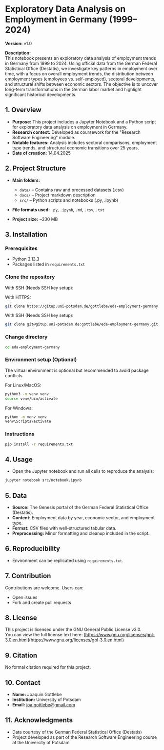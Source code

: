 # Exploratory Data Analysis on Employment in Germany (1999–2024)

**Version:** v1.0  

**Description:**  
This notebook presents an exploratory data analysis of employment trends in Germany from 1999 to 2024. Using official data from the German Federal Statistical Office (Destatis), we investigate key patterns in employment over time, with a focus on overall employment trends, the distribution between employment types (employees vs. self-employed), sectoral developments, and structural shifts between economic sectors. The objective is to uncover long-term transformations in the German labor market and highlight significant historical developments.

## 1. Overview

- **Purpose:** This project includes a Jupyter Notebook and a Python script for exploratory data analysis on employment in Germany.
- **Research context:** Developed as coursework for the "Research Software Engineering" module.
- **Notable features:** Analysis includes sectoral comparisons, employment type trends, and structural economic transitions over 25 years.
- **Date of creation:** 14.04.2025

## 2. Project Structure

- **Main folders:**
  - `data/` – Contains raw and processed datasets (.csv)
  - `docs/` – Project markdown description
  - `src/` – Python scripts and notebooks (.py, .ipynb)

- **File formats used:** `.py`, `.ipynb`, `.md`, `.csv`, `.txt`
- **Project size:** ~230 MB

## 3. Installation

### Prerequisites
- Python 3.13.3  
- Packages listed in `requirements.txt`

### Clone the repository

With SSH (Needs SSH key setup):

With HTTPS:

```bash
git clone https://gitup.uni-potsdam.de/gottlebe/eda-employment-germany.git
```

With SSH (Needs SSH key setup):

```bash
git clone git@gitup.uni-potsdam.de:gottlebe/eda-employment-germany.git
```

### Change directory

```bash
cd eda-employment-germany
```
### Environment setup (Optional)

The virtual environment is optional but recommended to avoid package conflicts.

For Linux/MacOS:

```bash
python3 -m venv venv
source venv/bin/activate
```

For Windows:

```bash
python -m venv venv
venv\Scripts\activate
```

### Instructions

```bash
pip install -r requirements.txt
```

## 4. Usage

- Open the Jupyter notebook and run all cells to reproduce the analysis:

```bash
jupyter notebook src/notebook.ipynb
```

## 5. Data

- **Source:** The Genesis portal of the German Federal Statistical Office (Destatis).
- **Content:** Employment data by year, economic sector, and employment type.
- **Format:** CSV files with well-structured tabular data.
- **Preprocessing:** Minor formatting and cleanup included in the script.

## 6. Reproducibility

- Environment can be replicated using `requirements.txt`.

## 7. Contribution

Contributions are welcome. Users can:
- Open issues
- Fork and create pull requests

## 8. License

This project is licensed under the GNU General Public License v3.0.  
You can view the full license text here: [https://www.gnu.org/licenses/gpl-3.0.en.html](https://www.gnu.org/licenses/gpl-3.0.en.html)

## 9. Citation

No formal citation required for this project.

## 10. Contact

- **Name:** Joaquin Gottlebe  
- **Institution:** University of Potsdam  
- **Email:** joa.gottlebe@gmail.com

## 11. Acknowledgments

- Data courtesy of the German Federal Statistical Office (Destatis)
- Project developed as part of the Research Software Engineering course at the University of Potsdam
